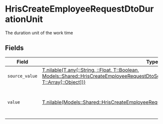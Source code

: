 # HrisCreateEmployeeRequestDtoDurationUnit

The duration unit of the work time


## Fields

| Field                                                                                                                                                                                                                                  | Type                                                                                                                                                                                                                                   | Required                                                                                                                                                                                                                               | Description                                                                                                                                                                                                                            | Example                                                                                                                                                                                                                                |
| -------------------------------------------------------------------------------------------------------------------------------------------------------------------------------------------------------------------------------------- | -------------------------------------------------------------------------------------------------------------------------------------------------------------------------------------------------------------------------------------- | -------------------------------------------------------------------------------------------------------------------------------------------------------------------------------------------------------------------------------------- | -------------------------------------------------------------------------------------------------------------------------------------------------------------------------------------------------------------------------------------- | -------------------------------------------------------------------------------------------------------------------------------------------------------------------------------------------------------------------------------------- |
| `source_value`                                                                                                                                                                                                                         | [T.nilable(T.any(::String, ::Float, T::Boolean, Models::Shared::HrisCreateEmployeeRequestDtoSchemasEmploymentWorkTime4, T::Array[::Object]))](../../models/shared/hriscreateemployeerequestdtoschemasemploymentworktimesourcevalue.md) | :heavy_minus_sign:                                                                                                                                                                                                                     | N/A                                                                                                                                                                                                                                    |                                                                                                                                                                                                                                        |
| `value`                                                                                                                                                                                                                                | [T.nilable(Models::Shared::HrisCreateEmployeeRequestDtoSchemasEmploymentWorkTimeValue)](../../models/shared/hriscreateemployeerequestdtoschemasemploymentworktimevalue.md)                                                             | :heavy_minus_sign:                                                                                                                                                                                                                     | The unified value for the duration unit.                                                                                                                                                                                               | month                                                                                                                                                                                                                                  |